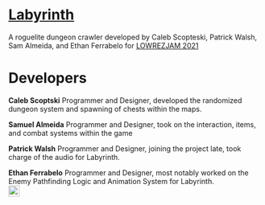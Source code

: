 # [Labyrinth][game]
A roguelite dungeon crawler developed by Caleb Scopteski, Patrick Walsh, Sam Almeida, and Ethan Ferrabelo for [LOWREZJAM 2021][lowrez]

# Developers

**Caleb Scoptski**
Programmer and Designer, developed the randomized dungeon system and spawning of chests within the maps. 


**Samuel Almeida**
Programmer and Designer, took on the interaction, items, and combat systems within the game

**Patrick Walsh**
Programmer and Designer, joining the project late, took charge of the audio for Labyrinth. 

**Ethan Ferrabelo**
Programmer and Designer, most notably worked on the Enemy Pathfinding Logic and Animation System for Labyrinth.
<br />
[<img align="left" alt="codeSTACKr.com" width="22px" src="https://cdn-icons-png.flaticon.com/512/270/270798.png" />][ethangithub]



[game]: https://cscopetski.itch.io/labyrinth
[ethangithub]: https://github.com/eferrabelo1114
[lowrez]: https://itch.io/jam/lowrezjam-2021
